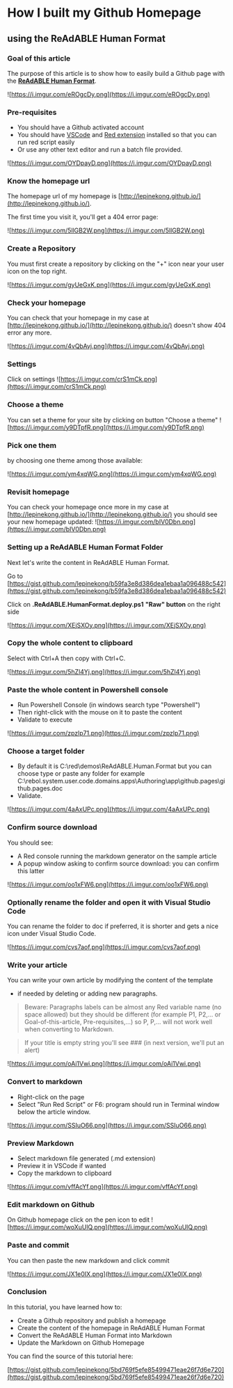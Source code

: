 # How I built my Github Homepage

## using the ReAdABLE Human Format


### Goal of this article


The purpose of this article is to show how to easily build a Github page with the [**ReAdABLE Human Format**](https://medium.com/@lepinekong/readable-human-format-md-8fda1869ef75).

![https://i.imgur.com/eROgcDy.png](https://i.imgur.com/eROgcDy.png)
                    
### Pre-requisites


- You should have a Github activated account
- You should have [VSCode](https://code.visualstudio.com/) 
and [Red extension](https://marketplace.visualstudio.com/items?itemName=red-auto.red) installed 
so that you can run red script easily 
- Or use any other text editor and run a batch file provided.

![https://i.imgur.com/OYDpayD.png](https://i.imgur.com/OYDpayD.png)
                    
### Know the homepage url


The homepage url of my homepage is [http://lepinekong.github.io/](http://lepinekong.github.io/).

The first time you visit it, you'll get a 404 error page:

![https://i.imgur.com/5llGB2W.png](https://i.imgur.com/5llGB2W.png)
                    
### Create a Repository


You must first create a repository 
by clicking on the "+" icon near your user icon on the top right.

![https://i.imgur.com/gyUeGxK.png](https://i.imgur.com/gyUeGxK.png)
                    
### Check your homepage


You can check that your homepage in my case at [http://lepinekong.github.io/](http://lepinekong.github.io/)
doesn't show 404 error any more.

![https://i.imgur.com/4vQbAvj.png](https://i.imgur.com/4vQbAvj.png)
                    
### Settings

Click on settings
![https://i.imgur.com/crS1mCk.png](https://i.imgur.com/crS1mCk.png)
                    
### Choose a theme

You can set a theme for your site by clicking on button "Choose a theme"
![https://i.imgur.com/y9DTpfR.png](https://i.imgur.com/y9DTpfR.png)
                    
### Pick one them


by choosing one theme among those available:

![https://i.imgur.com/ym4xqWG.png](https://i.imgur.com/ym4xqWG.png)
                    
### Revisit homepage

 You can check your homepage once more in my case at [http://lepinekong.github.io/](http://lepinekong.github.io/)
you should see your new homepage updated:
![https://i.imgur.com/bIV0Dbn.png](https://i.imgur.com/bIV0Dbn.png)
                    
### Setting up a ReAdABLE Human Format Folder



Next let's write the content in ReAdABLE Human Format.

Go to [https://gist.github.com/lepinekong/b59fa3e8d386dea1ebaa1a096488c542](https://gist.github.com/lepinekong/b59fa3e8d386dea1ebaa1a096488c542)

Click on **.ReAdABLE.HumanFormat.deploy.ps1** **"Raw" button** on the right side


![https://i.imgur.com/XEjSXOy.png](https://i.imgur.com/XEjSXOy.png)
                    
### Copy the whole content to clipboard


Select with Ctrl+A then copy with Ctrl+C. 

![https://i.imgur.com/5hZl4Yj.png](https://i.imgur.com/5hZl4Yj.png)
                    
### Paste the whole content in Powershell console


- Run Powershell Console (in windows search type "Powershell")
- Then right-click with the mouse on it to paste the content
- Validate to execute

![https://i.imgur.com/zpzlp71.png](https://i.imgur.com/zpzlp71.png)
                    
### Choose a target folder


- By default it is C:\red\demos\ReAdABLE.Human.Format but you can choose type or paste any folder for example C:\\rebol\.system.user\.code\.domains\.apps\Authoring\app\github.pages\github.pages.doc
- Validate.

![https://i.imgur.com/4aAxUPc.png](https://i.imgur.com/4aAxUPc.png)
                    
### Confirm source download


You should see:
- A Red console running the markdown generator on the sample article
- A popup window asking to confirm source download: you can confirm this latter

![https://i.imgur.com/oo1xFW6.png](https://i.imgur.com/oo1xFW6.png)
                    
### Optionally rename the folder and open it with Visual Studio Code


You can rename the folder to doc if preferred, it is shorter and gets a nice icon 
under Visual Studio Code.

![https://i.imgur.com/cvs7aof.png](https://i.imgur.com/cvs7aof.png)
                    
### Write your article


You can write your own article by modifying the content of the template 
- if needed by deleting or adding new paragraphs.

>Beware: Paragraphs labels can be almost any Red variable name (no space allowed) 
but they should be different (for example P1, P2,... or Goal-of-this-article, Pre-requisites,...)
so P, P,... will not work well when converting to Markdown.

>If your title is empty string you'll see ### (in next version, we'll put an alert)

![https://i.imgur.com/oAi1Vwi.png](https://i.imgur.com/oAi1Vwi.png)
                    
### Convert to markdown


- Right-click on the page
- Select "Run Red Script" or F6: program should run in Terminal window below 
the article window.

![https://i.imgur.com/SSIuO66.png](https://i.imgur.com/SSIuO66.png)
                    
### Preview Markdown


- Select markdown file generated (.md extension)
- Preview it in VSCode if wanted
- Copy the markdown to clipboard

![https://i.imgur.com/vffAcYf.png](https://i.imgur.com/vffAcYf.png)
                    
### Edit markdown on Github

On Github homepage click on the pen icon to edit
![https://i.imgur.com/woXuUlQ.png](https://i.imgur.com/woXuUlQ.png)
                    
### Paste and commit


You can then paste the new markdown and click commit

![https://i.imgur.com/JX1e0IX.png](https://i.imgur.com/JX1e0IX.png)
                    
### Conclusion


In this tutorial, you have learned how to:

- Create a Github repository and publish a homepage 
- Create the content of the homepage in ReAdABLE Human Format
- Convert the ReAdABLE Human Format into Markdown
- Update the Markdown on Github Homepage

You can find the source of this tutorial here: 

[https://gist.github.com/lepinekong/5bd769f5efe85499471eae26f7d6e720](https://gist.github.com/lepinekong/5bd769f5efe85499471eae26f7d6e720)

